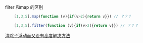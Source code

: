 
filter 和map 的区别

```javascript
    [1,3,5].map(function (v){if(v>2){return v}}) // ？？？
    
    [1,3,5].filter(function (v){if(v>2){return v}}) // ？？？


```

[清除子浮动而父没有高度解决方法](https://github.com/gdutwyg/gitbook/tree/master/js知识/清除子浮动而父没有高度解决方法.html)


